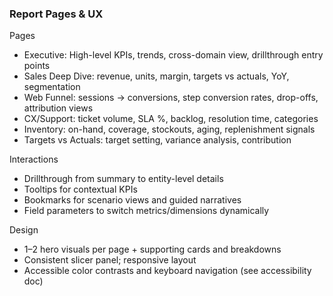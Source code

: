 ### Report Pages & UX

Pages
- Executive: High-level KPIs, trends, cross-domain view, drillthrough entry points
- Sales Deep Dive: revenue, units, margin, targets vs actuals, YoY, segmentation
- Web Funnel: sessions → conversions, step conversion rates, drop-offs, attribution views
- CX/Support: ticket volume, SLA %, backlog, resolution time, categories
- Inventory: on-hand, coverage, stockouts, aging, replenishment signals
- Targets vs Actuals: target setting, variance analysis, contribution

Interactions
- Drillthrough from summary to entity-level details
- Tooltips for contextual KPIs
- Bookmarks for scenario views and guided narratives
- Field parameters to switch metrics/dimensions dynamically

Design
- 1–2 hero visuals per page + supporting cards and breakdowns
- Consistent slicer panel; responsive layout
- Accessible color contrasts and keyboard navigation (see accessibility doc)
